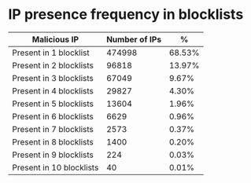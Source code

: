 # IP presence frequency in blocklists
| Malicious IP | Number of IPs | % |
|----|----|----|
| Present in 1 blocklist | 474998 | 68.53% |
| Present in 2 blocklists | 96818 | 13.97% |
| Present in 3 blocklists | 67049 | 9.67% |
| Present in 4 blocklists | 29827 | 4.30% |
| Present in 5 blocklists | 13604 | 1.96% |
| Present in 6 blocklists | 6629 | 0.96% |
| Present in 7 blocklists | 2573 | 0.37% |
| Present in 8 blocklists | 1400 | 0.20% |
| Present in 9 blocklists | 224 | 0.03% |
| Present in 10 blocklists | 40 | 0.01% |
